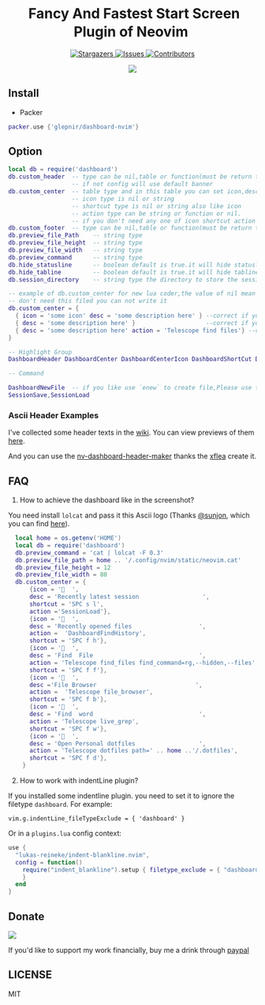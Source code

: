 <h1 align="center">
  <img
    src="https://raw.githubusercontent.com/catppuccin/catppuccin/main/assets/misc/transparent.png"
    height="30"
    width="0px"
  />
  Fancy And Fastest Start Screen Plugin of Neovim
  <img
    src="https://raw.githubusercontent.com/catppuccin/catppuccin/main/assets/misc/transparent.png"
    height="30"
    width="0px"
  />
</h1>

<p align="center">
  <a href="https://github.com/glepnir/nvim/stargazers">
    <img
      alt="Stargazers"
      src="https://img.shields.io/github/stars/glepnir/dashboard-nvim?style=for-the-badge&logo=starship&color=c678dd&logoColor=d9e0ee&labelColor=282a36"
    />
  </a>
  <a href="https://github.com/glepnir/nvim/issues">
    <img
      alt="Issues"
      src="https://img.shields.io/github/issues/glepnir/dashboard-nvim?style=for-the-badge&logo=gitbook&color=f0c062&logoColor=d9e0ee&labelColor=282a36"
    />
  </a>
  <a href="https://github.com/glepnir/dashboard-nvim/contributors">
    <img
      alt="Contributors"
      src="https://img.shields.io/github/contributors/glepnir/dashboard-nvim?style=for-the-badge&logo=opensourceinitiative&color=abcf84&logoColor=d9e0ee&labelColor=282a36"
    />
  </a>
</p>

<p align="center">
  <img src="https://user-images.githubusercontent.com/41671631/173181227-dd8f46c3-0aae-444a-b2e8-fe8ed592e28f.png"
  />
</p>

## Install

- Packer

```lua
packer.use {'glepnir/dashboard-nvim'}
```

## Option

```lua
local db = require('dashboard')
db.custom_header  -- type can be nil,table or function(must be return table in function)
                  -- if not config will use default banner
db.custom_center  -- table type and in this table you can set icon,desc,shortcut,action keywords. desc must be exist and type is string
                  -- icon type is nil or string
                  -- shortcut type is nil or string also like icon
                  -- action type can be string or function or nil.
                  -- if you don't need any one of icon shortcut action ,you can ignore it.
db.custom_footer  -- type can be nil,table or function(must be return table in function)
db.preview_file_Path    -- string type 
db.preview_file_height  -- string type
db.preview_file_width   -- string type
db.preview_command      -- string type
db.hide_statusline      -- boolean default is true.it will hide statusline in dashboard buffer and auto open in other buffer
db.hide_tabline         -- boolean default is true.it will hide tabline in dashboard buffer and auto open in other buffer
db.session_directory    -- string type the directory to store the session file

-- example of db.custom_center for new lua coder,the value of nil mean if you
-- don't need this filed you can not write it
db.custom_center = {
  { icon = 'some icon' desc = 'some description here' } --correct if you don't action filed
  { desc = 'some description here' }                    --correct if you don't action and icon filed
  { desc = 'some description here' action = 'Telescope find files'} --correct if you don't icon filed
}

-- Highlight Group
DashboardHeader DashboardCenter DashboardCenterIcon DashboardShortCut DashboardFooter

-- Command

DashboardNewFile  -- if you like use `enew` to create file,Please use this command,it's wrap enew and restore the statsuline and tabline
SessionSave,SessionLoad
```

### Ascii Header Examples

I've collected some header texts in the [wiki](https://github.com/glepnir/dashboard-nvim/wiki/Ascii-Header-Text). You can view previews of them [here](https://github.com/glepnir/dashboard-nvim/wiki/Header-Preview).

And you can use the [nv-dashboard-header-maker](https://github.com/xflea/nv-dashboard-header-maker)
thanks the [xflea](https://github.com/xflea)  create it.

## FAQ

1. How to achieve the dashboard like in the screenshot?

You need install `lolcat` and pass it this Ascii logo (Thanks [@sunjon](https://github.com/sunjon), which you can find [here](https://github.com/glepnir/dashboard-nvim/wiki/Ascii-Header-Text)).

```lua
  local home = os.getenv('HOME')
  local db = require('dashboard')
  db.preview_command = 'cat | lolcat -F 0.3'
  db.preview_file_path = home .. '/.config/nvim/static/neovim.cat'
  db.preview_file_height = 12
  db.preview_file_width = 80
  db.custom_center = {
      {icon = '  ',
      desc = 'Recently latest session                  ',
      shortcut = 'SPC s l',
      action ='SessionLoad'},
      {icon = '  ',
      desc = 'Recently opened files                   ',
      action =  'DashboardFindHistory',
      shortcut = 'SPC f h'},
      {icon = '  ',
      desc = 'Find  File                              ',
      action = 'Telescope find_files find_command=rg,--hidden,--files',
      shortcut = 'SPC f f'},
      {icon = '  ',
      desc ='File Browser                            ',
      action =  'Telescope file_browser',
      shortcut = 'SPC f b'},
      {icon = '  ',
      desc = 'Find  word                              ',
      action = 'Telescope live_grep',
      shortcut = 'SPC f w'},
      {icon = '  ',
      desc = 'Open Personal dotfiles                  ',
      action = 'Telescope dotfiles path=' .. home ..'/.dotfiles',
      shortcut = 'SPC f d'},
    }
```
2. How to work with indentLine plugin?

If you installed some indentline plugin. you need to set it to ignore the filetype `dashboard`. For example:

```
vim.g.indentLine_fileTypeExclude = { 'dashboard' }
```

Or in a `plugins.lua` config context:

```lua
use {
  "lukas-reineke/indent-blankline.nvim",
  config = function()
    require("indent_blankline").setup { filetype_exclude = { "dashboard" }
    }
  end
}
```

## Donate
[![](https://img.shields.io/badge/PayPal-00457C?style=for-the-badge&logo=paypal&logoColor=white)](https://paypal.me/bobbyhub)

If you'd like to support my work financially, buy me a drink through [paypal](https://paypal.me/bobbyhub)


## LICENSE

MIT
